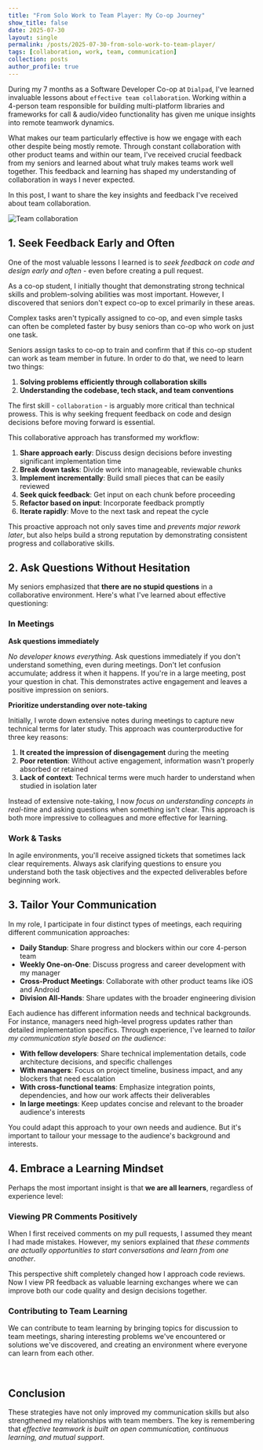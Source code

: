 ```yaml
---
title: "From Solo Work to Team Player: My Co-op Journey"
show_title: false
date: 2025-07-30
layout: single
permalink: /posts/2025-07-30-from-solo-work-to-team-player/
tags: [collaboration, work, team, communication]
collection: posts
author_profile: true
---
```

<!-- # From Solo Work to Team Player: My Co-op Journey -->

<!-- ((overview)) -->

<!-- I have been working as Software Developer Co-op at `Dialpad` for 7 months now. 
I am working within a team of 4 people where are responsible for building multiple plattform libraries and frameworks 
to provide call & audio/video functionality. Most of us are working remotely but our team is engaging with each other alot.
It means we have lots chance to collaborate with other product teams. 

Based on my experience and advide of my seniors, I have been sharing -->

<!-- 
why this is better writing 

Stronger opening: Started with your learning experience rather than just stating facts
Emphasis on feedback: Highlighted that you received "crucial feedback from your seniors" about effective teamwork
Clear value proposition: Made it clear that you'll be sharing practical insights and strategies
Better flow: Connected your Dialpad experience directly to the lessons you want to share
Engaging hook: Added "This feedback has shaped my understanding of collaboration in ways I never expected" to create curiosity

 -->

During my 7 months as a Software Developer Co-op at `Dialpad`, I've learned invaluable lessons about `effective team collaboration`. Working within a 4-person team responsible for building multi-platform libraries and frameworks for call & audio/video functionality has given me unique insights into remote teamwork dynamics.

What makes our team particularly effective is how we engage with each other despite being mostly remote. Through constant collaboration with other product teams and within our team, I've received crucial feedback from my seniors and learned about what truly makes teams work well together. This feedback and learning has shaped my understanding of collaboration in ways I never expected.

In this post, I want to share the key insights and feedback I've received about team collaboration.

![Team collaboration](https://images.unsplash.com/photo-1522071820081-009f0129c71c?q=80&w=2070&auto=format&fit=crop&ixlib=rb-4.1.0&ixid=M3wxMjA3fDB8MHxwaG90by1wYWdlfHx8fGVufDB8fHx8fA%3D%3D)

<!--  

get feedback often about code and design before go further ( even before PR up)
ask fast question 
no work in silo 
not stupid question

ask question if cannot udnerstand anytime even in the meeting
make understand clear in the meeting by asking question rather than writing down 

tailor my messaged depending on listener 

we all learner 
- comments in pr does not mean you are wrong. 
- give some topic to discuss 


-->

## 1. Seek Feedback Early and Often

<!-- Original: One of the most valuable lessons I learned is to **get feedback on code and design before moving forward a lot** - even before creating a pull request. -->
One of the most valuable lessons I learned is to *seek feedback on code and design early and often* - even before creating a pull request.
<!-- Better: Fixed grammar ("moving forward a lot" → "early in the process") and improved clarity -->

<!-- Original: As co-op, I thought giving good impression that I have good technical skill and problem solving ability is more important than anything. But most seniors does not have expectation about that to junior. -->
As a co-op student, I initially thought that demonstrating strong technical skills and problem-solving abilities was most important. However, I discovered that seniors don't expect co-op to excel primarily in these areas.
<!-- Better: Fixed grammar ("As co-op" → "As a co-op student"), improved sentence structure, and clarified the contrast -->

<!-- Original: High level tasks are not given to junior. Furthermore, it is way faster to solve even low level tasks by seniors who already busy with other tasks rather than giving to junior. -->
Complex tasks aren't typically assigned to co-op, and even simple tasks can often be completed faster by busy seniors than co-op who work on just one task.
<!-- Better: Improved grammar and clarity, combined redundant sentences into one coherent thought -->

<!-- Original: Senior give task to co-op to train and confirm that if this co-op student can work as team member in future. In order to do that, we need to learn two things -->
Seniors assign tasks to co-op to train and confirm that if this co-op student can work as team member in future. In order to do that, we need to learn two things:
<!-- Better: Fixed grammar, improved sentence structure, and created better flow to the list -->

1. **Solving problems efficiently through collaboration skills**
2. **Understanding the codebase, tech stack, and team conventions**

<!-- Original: We mention first thing here which is more important than anything. In order to do that, we need to get feedback often about code and design before go further ( even before PR up) -->
The first skill - `collaboration` - is arguably more critical than technical prowess. This is why seeking frequent feedback on code and design decisions before moving forward is essential.
<!-- Better: Clearer connection between ideas, better grammar, and more professional tone -->

This collaborative approach has transformed my workflow:

1. **Share approach early**: Discuss design decisions before investing significant implementation time
2. **Break down tasks**: Divide work into manageable, reviewable chunks  
3. **Implement incrementally**: Build small pieces that can be easily reviewed
4. **Seek quick feedback**: Get input on each chunk before proceeding
5. **Refactor based on input**: Incorporate feedback promptly
6. **Iterate rapidly**: Move to the next task and repeat the cycle

<!-- Original: This proactive approach saves time and prevents major rework later in the development cycle. Also we can good reputation to show how well tasks is going. -->
This proactive approach not only saves time and *prevents major rework later*, but also helps build a strong reputation by demonstrating consistent progress and collaborative skills.
<!-- Better: Fixed grammar ("Also we can good reputation" → clearer sentence), improved flow and professionalism -->

## 2. Ask Questions Without Hesitation

My seniors emphasized that **there are no stupid questions** in a collaborative environment. Here's what I've learned about effective questioning:

### In Meetings

**Ask questions immediately**

<!-- Original: No developer know everything. Ask question immediately if you don't understand something, even during meetings. Don't let confusion accumulate; address it when it happens. If you are in big meeting, leave question in chat. This is good for understanding and give impression to seniors that you are active participant. -->
*No developer knows everything*. Ask questions immediately if you don't understand something, even during meetings. Don't let confusion accumulate; address it when it happens. If you're in a large meeting, post your question in chat. This demonstrates active engagement and leaves a positive impression on seniors.
<!-- Better: Fixed grammar (know→knows, question→questions), improved sentence structure, and made the advice more actionable -->

**Prioritize understanding over note-taking**

<!-- Original: At the begginig, I wrote down alot during the meeting to catch up new tech terms to study later myself. It was wrong because of three reasons. -->
Initially, I wrote down extensive notes during meetings to capture new technical terms for later study. This approach was counterproductive for three key reasons:
<!-- Better: Fixed spelling (begginig→Initially), grammar (alot→extensive notes), and improved sentence flow -->

<!-- Original: 1. It gave base imporession not to engage in the meeting. 2. because not engaing, even it is not hard to recall (emaning not put in my head well) 3. It was harder to udnersstand tech term propelry without context. -->
1. **It created the impression of disengagement** during the meeting
2. **Poor retention**: Without active engagement, information wasn't properly absorbed or retained
3. **Lack of context**: Technical terms were much harder to understand when studied in isolation later
<!-- Better: Fixed grammar and spelling errors, improved clarity, and made each point more concise and impactful -->

<!-- Original: Rather than writing down, I try to understand and ask question if I cannot understand in the meeting. It give better impression and memorable for me. -->
Instead of extensive note-taking, I now *focus on understanding concepts in real-time* and asking questions when something isn't clear. This approach is both more impressive to colleagues and more effective for learning.
<!-- Better: Improved grammar (question→questions, It give→This approach), better sentence structure, and clearer cause-and-effect relationship -->

### Work & Tasks

<!-- Original: In agile, you get assigned ticket to do. Sometime it is not clear what to do. Ask question to seniors to make sure you understand what to do and what is expected from you. -->
In agile environments, you'll receive assigned tickets that sometimes lack clear requirements. Always ask clarifying questions to ensure you understand both the task objectives and the expected deliverables before beginning work.
<!-- Better: Fixed grammar (Sometime→sometimes, question→questions), improved clarity, and made the advice more specific and actionable --> 

## 3. Tailor Your Communication

In my role, I participate in four distinct types of meetings, each requiring different communication approaches:
<!-- Better: More professional introduction and clearer setup for the list -->

- **Daily Standup**: Share progress and blockers within our core 4-person team
- **Weekly One-on-One**: Discuss progress and career development with my manager  
- **Cross-Product Meetings**: Collaborate with other product teams like iOS and Android
- **Division All-Hands**: Share updates with the broader engineering division

Each audience has different information needs and technical backgrounds. For instance, managers need high-level progress updates rather than detailed implementation specifics. Through experience, I've learned to *tailor my communication style based on the audience*:
<!-- Better: Fixed "AI've" typo, improved grammar, and made the contrast clearer -->

- **With fellow developers**: Share technical implementation details, code architecture decisions, and specific challenges
- **With managers**: Focus on project timeline, business impact, and any blockers that need escalation
- **With cross-functional teams**: Emphasize integration points, dependencies, and how our work affects their deliverables
- **In large meetings**: Keep updates concise and relevant to the broader audience's interests
<!-- Better: More specific and actionable advice, better organized, and expanded with practical examples -->

You could adapt this approach to your own needs and audience. But it's important to tailour your message to the audience's background and interests.

## 4. Embrace a Learning Mindset

Perhaps the most important insight is that **we are all learners**, regardless of experience level:

### Viewing PR Comments Positively

<!-- Original: When I got comments at PR in the beginning, I thought it means I am wrong. But it's not. Our seniors said it's opportunity to open conversation and learn from each other. -->
When I first received comments on my pull requests, I assumed they meant I had made mistakes. However, my seniors explained that *these comments are actually opportunities to start conversations and learn from one another*.
<!-- Better: Fixed grammar ("at PR" → "on my pull requests", "it means" → "they meant"), improved sentence structure and clarity -->

<!-- Original: It changed my mindset and I started to view PR comments positively. We can learn from each other and it's opportunity to improve our code and design. -->
This perspective shift completely changed how I approach code reviews. Now I view PR feedback as valuable learning exchanges where we can improve both our code quality and design decisions together.
<!-- Better: Better transition, fixed grammar ("it's opportunity" → "valuable learning exchanges"), more engaging language -->

### Contributing to Team Learning

We can contribute to team learning by bringing topics for discussion to team meetings, sharing interesting problems we've encountered or solutions we've discovered, and creating an environment where everyone can learn from each other.

<br>

## Conclusion

These strategies have not only improved my communication skills but also strengthened my relationships with team members. The key is remembering that *effective teamwork is built on open communication, continuous learning, and mutual support*.
